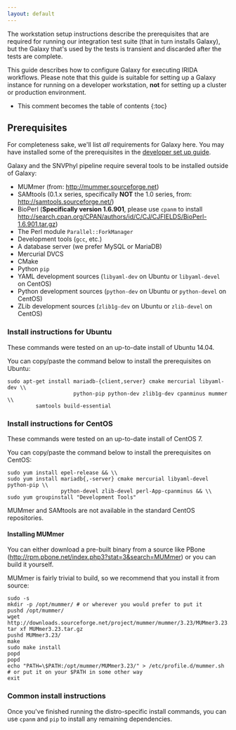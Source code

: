 ```yaml
---
layout: default
---
```


The workstation setup instructions describe the prerequisites that are required for running our integration test suite (that in turn installs Galaxy), but the Galaxy that's used by the tests is transient and discarded after the tests are complete.

This guide describes how to configure Galaxy for executing IRIDA workflows. Please note that this guide is suitable for setting up a Galaxy instance for running on a developer workstation, **not** for setting up a cluster or production environment.

* This comment becomes the table of contents
{:toc}

Prerequisites
-------------

For completeness sake, we'll list *all* requirements for Galaxy here. You may have installed some of the prerequisites in the [developer set up guide](..).

Galaxy and the SNVPhyl pipeline require several tools to be installed outside of Galaxy:

* MUMmer (from: http://mummer.sourceforge.net)
* SAMtools (0.1.x series, specifically **NOT** the 1.0 series, from: http://samtools.sourceforge.net/)
* BioPerl (**Specifically version 1.6.901**, please use `cpanm` to install http://search.cpan.org/CPAN/authors/id/C/CJ/CJFIELDS/BioPerl-1.6.901.tar.gz)
* The Perl module `Parallel::ForkManager`
* Development tools (`gcc`, etc.)
* A database server (we prefer MySQL or MariaDB)
* Mercurial DVCS
* CMake
* Python `pip`
* YAML development sources (`libyaml-dev` on Ubuntu or `libyaml-devel` on CentOS)
* Python development sources (`python-dev` on Ubuntu or `python-devel` on CentOS)
* ZLib development sources (`zlib1g-dev` on Ubuntu or `zlib-devel` on CentOS)

### Install instructions for Ubuntu

These commands were tested on an up-to-date install of Ubuntu 14.04.

You can copy/paste the command below to install the prerequisites on Ubuntu:

    sudo apt-get install mariadb-{client,server} cmake mercurial libyaml-dev \\
                         python-pip python-dev zlib1g-dev cpanminus mummer \\
			 samtools build-essential

### Install instructions for CentOS

These commands were tested on an up-to-date install of CentOS 7.

You can copy/paste the command below to install the prerequisites on CentOS:

    sudo yum install epel-release && \\
    sudo yum install mariadb{,-server} cmake mercurial libyaml-devel python-pip \\
                     python-devel zlib-devel perl-App-cpanminus && \\
    sudo yum groupinstall "Development Tools"
    

MUMmer and SAMtools are not available in the standard CentOS repositories.

#### Installing MUMmer

You can either download a pre-built binary from a source like PBone (http://rpm.pbone.net/index.php3?stat=3&search=MUMmer) or you can build it yourself.

MUMmer is fairly trivial to build, so we recommend that you install it from source:

    sudo -s
    mkdir -p /opt/mummer/ # or wherever you would prefer to put it
    pushd /opt/mummer/
    wget http://downloads.sourceforge.net/project/mummer/mummer/3.23/MUMmer3.23.tar.gz
    tar xf MUMmer3.23.tar.gz
    pushd MUMmer3.23/
    make
    sudo make install
    popd
    popd
    echo "PATH=\$PATH:/opt/mummer/MUMmer3.23/" > /etc/profile.d/mummer.sh # or put it on your $PATH in some other way
    exit



### Common install instructions

Once you've finished running the distro-specific install commands, you can use `cpanm` and `pip` to install any remaining dependencies.
